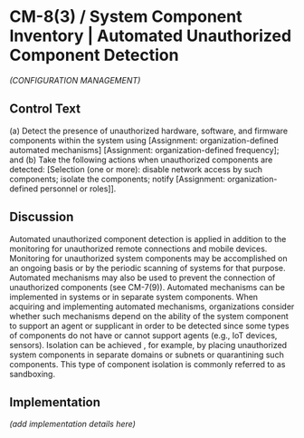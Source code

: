 # CM-8(3) / System Component Inventory | Automated Unauthorized Component Detection

_(CONFIGURATION MANAGEMENT)_

## Control Text


(a) Detect the presence of unauthorized hardware, software, and firmware components within the system using [Assignment: organization-defined automated mechanisms]
                     [Assignment: organization-defined frequency]; and
(b) Take the following actions when unauthorized components are detected: [Selection (one or more): disable network access by such components; isolate the components; notify [Assignment: organization-defined personnel or roles]].

## Discussion

Automated unauthorized component detection is applied in addition to the monitoring for unauthorized remote connections and mobile devices. Monitoring for unauthorized system components may be accomplished on an ongoing basis or by the periodic scanning of systems for that purpose. Automated mechanisms may also be used to prevent the connection of unauthorized components (see CM-7(9)). Automated mechanisms can be implemented in systems or in separate system components. When acquiring and implementing automated mechanisms, organizations consider whether such mechanisms depend on the ability of the system component to support an agent or supplicant in order to be detected since some types of components do not have or cannot support agents (e.g., IoT devices, sensors). Isolation can be achieved , for example, by placing unauthorized system components in separate domains or subnets or quarantining such components. This type of  component isolation is commonly referred to as sandboxing.

               

## Implementation

_(add implementation details here)_
